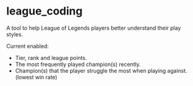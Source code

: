 # league_coding
A tool to help League of Legends players better understand their play styles.

Current enabled:
  - Tier, rank and league points.
  - The most frequently played champion(s) recently.
  - Champion(s) that the player struggle the most when playing against. (lowest win rate)
